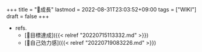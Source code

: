 +++
title = "📝成長"
lastmod = 2022-08-31T23:03:52+09:00
tags = ["WIKI"]
draft = false
+++

-   refs.
    -   [📝目標達成]({{< relref "20220715113332.md" >}})
    -   [📝自己効力感]({{< relref "20220719083226.md" >}})
